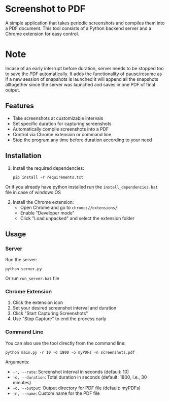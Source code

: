 # Screenshot to PDF

A simple application that takes periodic screenshots and compiles them into a PDF document. This tool consists of a Python backend server and a Chrome extension for easy control.
# Note
Incase of an early interrupt before duration, server needs to be stopped too to save the PDF automatically. It adds the functionality of pause/resume as if a new session of snapshots is launched it will append all the snapshots alltogether since the server was launched and saves in one PDF of final output.

## Features

- Take screenshots at customizable intervals
- Set specific duration for capturing screenshots
- Automatically compile screenshots into a PDF
- Control via Chrome extension or command line
- Stop the program any time before duration according to your need
## Installation

1. Install the required dependencies:
   ```
   pip install -r requirements.txt
   ```
  Or if you already have python installed run the `install_dependencies.bat` file in case of windows OS
  
2. Install the Chrome extension:
   - Open Chrome and go to `chrome://extensions/`
   - Enable "Developer mode"
   - Click "Load unpacked" and select the extension folder
   
## Usage

### Server
Run the server:
```
python server.py
```
Or run `run_server.bat` file

### Chrome Extension
1. Click the extension icon
2. Set your desired screenshot interval and duration
3. Click "Start Capturing Screenshots"
4. Use "Stop Capture" to end the process early

### Command Line
You can also use the tool directly from the command line:
```
python main.py -r 10 -d 1800 -o myPDFs -n screenshots.pdf
```

Arguments:
- `-r, --rate`: Screenshot interval in seconds (default: 10)
- `-d, --duration`: Total duration in seconds (default: 1800, i.e., 30 minutes)
- `-o, --output`: Output directory for PDF file (default: myPDFs)
- `-n, --name`: Custom name for the PDF file
